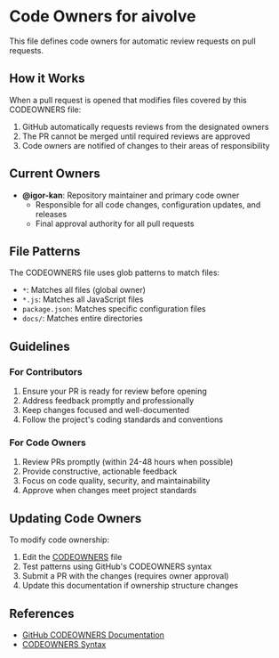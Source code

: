 # Code Owners for aivolve

This file defines code owners for automatic review requests on pull requests.

## How it Works

When a pull request is opened that modifies files covered by this CODEOWNERS file:
1. GitHub automatically requests reviews from the designated owners
2. The PR cannot be merged until required reviews are approved
3. Code owners are notified of changes to their areas of responsibility

## Current Owners

- **@igor-kan**: Repository maintainer and primary code owner
  - Responsible for all code changes, configuration updates, and releases
  - Final approval authority for all pull requests

## File Patterns

The CODEOWNERS file uses glob patterns to match files:
- `*`: Matches all files (global owner)
- `*.js`: Matches all JavaScript files
- `package.json`: Matches specific configuration files
- `docs/`: Matches entire directories

## Guidelines

### For Contributors
1. Ensure your PR is ready for review before opening
2. Address feedback promptly and professionally  
3. Keep changes focused and well-documented
4. Follow the project's coding standards and conventions

### For Code Owners
1. Review PRs promptly (within 24-48 hours when possible)
2. Provide constructive, actionable feedback
3. Focus on code quality, security, and maintainability
4. Approve when changes meet project standards

## Updating Code Owners

To modify code ownership:
1. Edit the [CODEOWNERS](CODEOWNERS) file
2. Test patterns using GitHub's CODEOWNERS syntax
3. Submit a PR with the changes (requires owner approval)
4. Update this documentation if ownership structure changes

## References

- [GitHub CODEOWNERS Documentation](https://docs.github.com/en/repositories/managing-your-repositorys-settings-and-features/customizing-your-repository/about-code-owners)
- [CODEOWNERS Syntax](https://docs.github.com/en/repositories/managing-your-repositorys-settings-and-features/customizing-your-repository/about-code-owners#codeowners-syntax)
